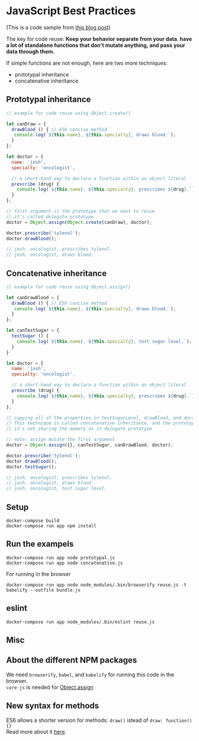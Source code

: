 # JavaScript Best Practices

(This is a code sample from [this blog post](http://oren.github.io/blog/js-best-practices.html))

The key for code reuse: **Keep your behavior separate from your data. have a lot of standalone functions that don't mutate anything, and pass your data through them.**

If simple functions are not enough, here are two more techniques:

* prototypal inheritance
* concatenative inheritance

## Prototypal inheritance

```js
// example for code reuse using Object.create()

let canDraw = {
  drawBlood () { // ES6 concise method
   console.log(`${this.name}, ${this.specialty}, draws blood.`);
  }
};

let doctor = {
  name: 'josh',
  specialty: 'oncologist',

  // a short-hand way to declare a function within an object literal
  prescribe (drug) {
    console.log(`${this.name}, ${this.specialty}, prescribes ${drug}.`);
  }
};

// first argument is the prototype that we want to reuse
// it's called delegate prototype
doctor = Object.assign(Object.create(canDraw), doctor);

doctor.prescribe('tylenol');
doctor.drawBlood();

// josh, oncologist, prescribes tylenol.
// josh, oncologist, draws blood.
```

## Concatenative inheritance

```js
// example for code reuse using Object.assign()

let canDrawBlood = {
  drawBlood () { // ES6 concise method
   console.log(`${this.name}, ${this.specialty}, draws blood.`);
  }
};

let canTestSugar = {
  testSugar () {
    console.log(`${this.name}, ${this.specialty}, test sugar level.`);
  }
}

let doctor = {
  name: 'josh',
  specialty: 'oncologist',

  // a short-hand way to declare a function within an object literal
  prescribe (drug) {
    console.log(`${this.name}, ${this.specialty}, prescribes ${drug}.`);
  }
};

// copying all of the properties in testSugarLevel, drawBlood, and doctor.
// This technique is called concatenative inheritance, and the prototypes you inherit from are sometimes referred to as exemplar prototypes, which differ from delegate prototypes in that you copy from them, rather than delegate to them.
// it's not sharing the memory as in delegate prototype

// note: assign mutate the first argument
doctor = Object.assign({}, canTestSugar, canDrawBlood, doctor);

doctor.prescribe('tylenol');
doctor.drawBlood();
doctor.testSugar();

// josh, oncologist, prescribes tylenol.
// josh, oncologist, draws blood.
// josh, oncologist, test sugar level.
```

## Setup

    docker-compose build
    docker-compose run app npm install

## Run the exampels

    docker-compose run app node prototypal.js
    docker-compose run app node concatenative.js

For running in the browser

    docker-compose run app node node_modules/.bin/browserify reuse.js -t babelify --outfile bundle.js

## eslint

    docker-compose run app node_modules/.bin/eslint reuse.js

## Misc

## About the different NPM packages

We need `browserify`, `babel`, and `babelify` for running this code in the browser.  
`core-js` is needed for [Object.assign](https://developer.mozilla.org/en-US/docs/Web/JavaScript/Reference/Global_Objects/Object/assign)

## New syntax for methods

ES6 allows a shorter version for methods: `draw()` istead of `draw: function() {}`  
Read more about it [here](https://developer.mozilla.org/en-US/docs/Web/JavaScript/Reference/Functions/Method_definitions).
